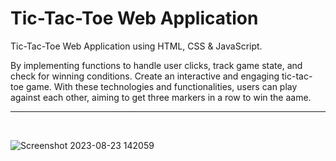 <h1>Tic-Tac-Toe Web Application</h1>

Tic-Tac-Toe Web Application using HTML, CSS & JavaScript.<br>

By implementing functions to handle user clicks, track game state, and check for winning conditions.
Create an interactive and engaging tic-tac-toe game. With these technologies and functionalities, users can play against each other, aiming to get three markers in a row to win the aame.<hr><br>


![Screenshot 2023-08-23 142059](https://github.com/memonriyaz/PRODIGY_WD_03/assets/125969920/76097033-6f69-46eb-85ae-009517093c43)
